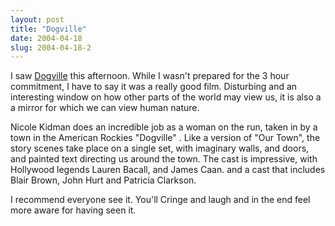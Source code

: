 ```yaml
---
layout: post
title: "Dogville"
date: 2004-04-18
slug: 2004-04-18-2
---
```


I saw  [Dogville](http://www.rottentomatoes.com/m/Dogville-1126569/)  this afternoon.  While I wasn&apos;t prepared for the  3 hour commitment, I have to say it was a really good film.  Disturbing and an interesting window on how other parts of the world may view us, it is also a   a mirror for which we can view human nature. 

Nicole Kidman does an incredible job as a woman on the run, taken in by a town in the American Rockies &quot;Dogville&quot; .  Like a version of &quot;Our Town&quot;, the story  scenes take place on a single set, with imaginary walls, and doors, and painted text directing us around the town.  The cast is impressive, with Hollywood legends Lauren Bacall, and James Caan.  and a cast that includes Blair Brown, John Hurt and Patricia Clarkson.  

I recommend everyone see it.  You&apos;ll Cringe  and laugh and in the end feel more aware for having seen it.

